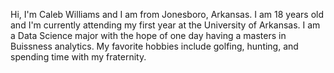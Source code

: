 Hi, I'm Caleb Williams and I am from Jonesboro, Arkansas. I am 18 years old and I'm currently attending my first year at the University of Arkansas. I am a Data Science major with the hope of one day having a masters in Buissness analytics. My favorite hobbies include golfing, hunting, and spending time with my fraternity.
